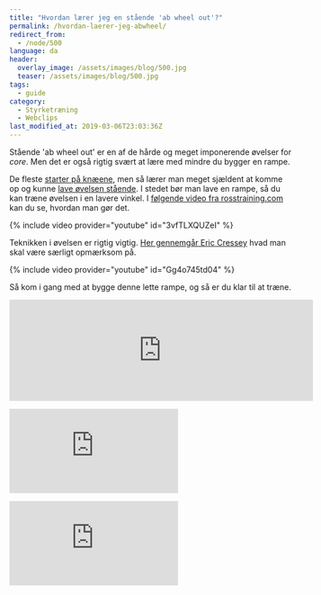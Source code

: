 ```yaml
---
title: "Hvordan lærer jeg en stående 'ab wheel out'?"
permalink: /hvordan-laerer-jeg-abwheel/
redirect_from:
  - /node/500
language: da
header:
  overlay_image: /assets/images/blog/500.jpg
  teaser: /assets/images/blog/500.jpg
tags:
  - guide
category:
  - Styrketræning
  - Webclips
last_modified_at: 2019-03-06T23:03:36Z
---
```


Stående 'ab wheel out' er en af de hårde og meget imponerende øvelser for _core_. Men det er også rigtig svært at lære med mindre du bygger en rampe.

De fleste [starter på knæene](/oevelse/maveoevelse-hjul-rollout), men så lærer man meget sjældent at komme op og kunne [lave øvelsen stående](/node/499). I stedet bør man lave en rampe, så du kan træne øvelsen i en lavere vinkel. I [følgende video fra rosstraining.com](http://rosstraining.com/blog/2011/03/03/standing-ab-wheel-rollout-tutorial/) kan du se, hvordan man gør det.

{% include video provider="youtube" id="3vfTLXQUZeI" %}

Teknikken i øvelsen er rigtig vigtig. [Her gennemgår Eric Cressey](http://www.ericcressey.com/rollouts-friend-or-foe) hvad man skal være særligt opmærksom på.

{% include video provider="youtube" id="Gg4o745td04" %}

Så kom i gang med at bygge denne lette rampe, og så er du klar til at træne.

<iframe marginwidth="0" marginheight="0" frameborder="0" scrolling="no" width="540" height="180" src="https://www.partner-ads.com/dk/visfeedbanner9.php?rid=8436"></iframe>

[![](https://www.partner-ads.com/dk/visbanner.php?partnerid=28187&bannerid=38750)](https://www.partner-ads.com/dk/klikbanner.php?partnerid=28187&bannerid=38750)

[![](https://www.partner-ads.com/dk/visbanner.php?partnerid=28187&bannerid=14758)](https://www.partner-ads.com/dk/klikbanner.php?partnerid=28187&bannerid=14758)
